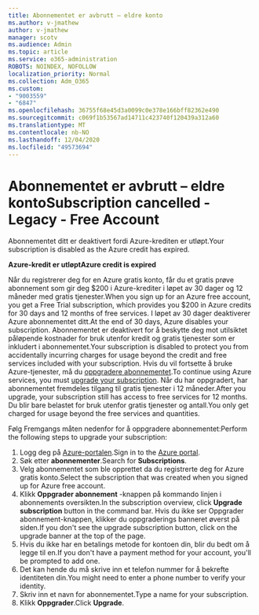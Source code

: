 ```yaml
---
title: Abonnementet er avbrutt – eldre konto
ms.author: v-jmathew
author: v-jmathew
manager: scotv
ms.audience: Admin
ms.topic: article
ms.service: o365-administration
ROBOTS: NOINDEX, NOFOLLOW
localization_priority: Normal
ms.collection: Adm_O365
ms.custom:
- "9003559"
- "6847"
ms.openlocfilehash: 36755f68e45d3a0099c0e378e166bff82362e490
ms.sourcegitcommit: c069f1b53567ad14711c423740f120439a312a60
ms.translationtype: MT
ms.contentlocale: nb-NO
ms.lasthandoff: 12/04/2020
ms.locfileid: "49573694"
---
```

# <a name="subscription-cancelled---legacy---free-account"></a><span data-ttu-id="b71b1-102">Abonnementet er avbrutt – eldre konto</span><span class="sxs-lookup"><span data-stu-id="b71b1-102">Subscription cancelled - Legacy - Free Account</span></span>

<span data-ttu-id="b71b1-103">Abonnementet ditt er deaktivert fordi Azure-krediten er utløpt.</span><span class="sxs-lookup"><span data-stu-id="b71b1-103">Your subscription is disabled as the Azure credit has expired.</span></span>

<span data-ttu-id="b71b1-104">**Azure-kredit er utløpt**</span><span class="sxs-lookup"><span data-stu-id="b71b1-104">**Azure credit is expired**</span></span>

<span data-ttu-id="b71b1-105">Når du registrerer deg for en Azure gratis konto, får du et gratis prøve abonnement som gir deg $200 i Azure-krediter i løpet av 30 dager og 12 måneder med gratis tjenester.</span><span class="sxs-lookup"><span data-stu-id="b71b1-105">When you sign up for an Azure free account, you get a Free Trial subscription, which provides you $200 in Azure credits for 30 days and 12 months of free services.</span></span> <span data-ttu-id="b71b1-106">I løpet av 30 dager deaktiverer Azure abonnementet ditt.</span><span class="sxs-lookup"><span data-stu-id="b71b1-106">At the end of 30 days, Azure disables your subscription.</span></span> <span data-ttu-id="b71b1-107">Abonnementet er deaktivert for å beskytte deg mot utilsiktet påløpende kostnader for bruk utenfor kredit og gratis tjenester som er inkludert i abonnementet.</span><span class="sxs-lookup"><span data-stu-id="b71b1-107">Your subscription is disabled to protect you from accidentally incurring charges for usage beyond the credit and free services included with your subscription.</span></span> <span data-ttu-id="b71b1-108">Hvis du vil fortsette å bruke Azure-tjenester, må du [oppgradere abonnementet](https://docs.microsoft.com/azure/cost-management-billing/manage/upgrade-azure-subscription).</span><span class="sxs-lookup"><span data-stu-id="b71b1-108">To continue using Azure services, you must [upgrade your subscription](https://docs.microsoft.com/azure/cost-management-billing/manage/upgrade-azure-subscription).</span></span> <span data-ttu-id="b71b1-109">Når du har oppgradert, har abonnementet fremdeles tilgang til gratis tjenester i 12 måneder.</span><span class="sxs-lookup"><span data-stu-id="b71b1-109">After you upgrade, your subscription still has access to free services for 12 months.</span></span> <span data-ttu-id="b71b1-110">Du blir bare belastet for bruk utenfor gratis tjenester og antall.</span><span class="sxs-lookup"><span data-stu-id="b71b1-110">You only get charged for usage beyond the free services and quantities.</span></span>

<span data-ttu-id="b71b1-111">Følg Fremgangs måten nedenfor for å oppgradere abonnementet:</span><span class="sxs-lookup"><span data-stu-id="b71b1-111">Perform the following steps to upgrade your subscription:</span></span>

1. <span data-ttu-id="b71b1-112">Logg deg på [Azure-portalen](https://portal.azure.com/).</span><span class="sxs-lookup"><span data-stu-id="b71b1-112">Sign in to the [Azure portal](https://portal.azure.com/).</span></span>
2. <span data-ttu-id="b71b1-113">Søk etter **abonnementer**.</span><span class="sxs-lookup"><span data-stu-id="b71b1-113">Search for **Subscriptions**.</span></span>
3. <span data-ttu-id="b71b1-114">Velg abonnementet som ble opprettet da du registrerte deg for Azure gratis konto.</span><span class="sxs-lookup"><span data-stu-id="b71b1-114">Select the subscription that was created when you signed up for Azure free account.</span></span>
4. <span data-ttu-id="b71b1-115">Klikk **Oppgrader abonnement** -knappen på kommando linjen i abonnements oversikten.</span><span class="sxs-lookup"><span data-stu-id="b71b1-115">In the subscription overview, click **Upgrade subscription** button in the command bar.</span></span> <span data-ttu-id="b71b1-116">Hvis du ikke ser Oppgrader abonnement-knappen, klikker du oppgraderings banneret øverst på siden.</span><span class="sxs-lookup"><span data-stu-id="b71b1-116">If you don't see the upgrade subscription button, click on the upgrade banner at the top of the page.</span></span>
5. <span data-ttu-id="b71b1-117">Hvis du ikke har en betalings metode for kontoen din, blir du bedt om å legge til en.</span><span class="sxs-lookup"><span data-stu-id="b71b1-117">If you don't have a payment method for your account, you'll be prompted to add one.</span></span>
6. <span data-ttu-id="b71b1-118">Det kan hende du må skrive inn et telefon nummer for å bekrefte identiteten din.</span><span class="sxs-lookup"><span data-stu-id="b71b1-118">You might need to enter a phone number to verify your identity.</span></span>
7. <span data-ttu-id="b71b1-119">Skriv inn et navn for abonnementet.</span><span class="sxs-lookup"><span data-stu-id="b71b1-119">Type a name for your subscription.</span></span>
8. <span data-ttu-id="b71b1-120">Klikk  **Oppgrader**.</span><span class="sxs-lookup"><span data-stu-id="b71b1-120">Click  **Upgrade**.</span></span>
